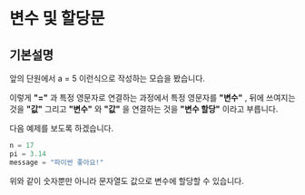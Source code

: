 # 변수 및 할당문

## 기본설명

앞의 단원에서 a = 5 이런식으로 작성하는 모습을 봤습니다.

이렇게 **"="** 과 특정 영문자로 연결하는 과정에서 특정 영문자를 **"변수"** , 뒤에 쓰여지는 것을 **"값"** 그리고 **"변수"** 와 **"값"** 을 연결하는 것을 **"변수 할당"** 이라고 부릅니다.

다음 예제를 보도록 하겠습니다.

```python
n = 17
pi = 3.14
message = "파이썬 좋아요!"
```

위와 같이 숫자뿐만 아니라 문자열도 값으로 변수에 할당할 수 있습니다.

